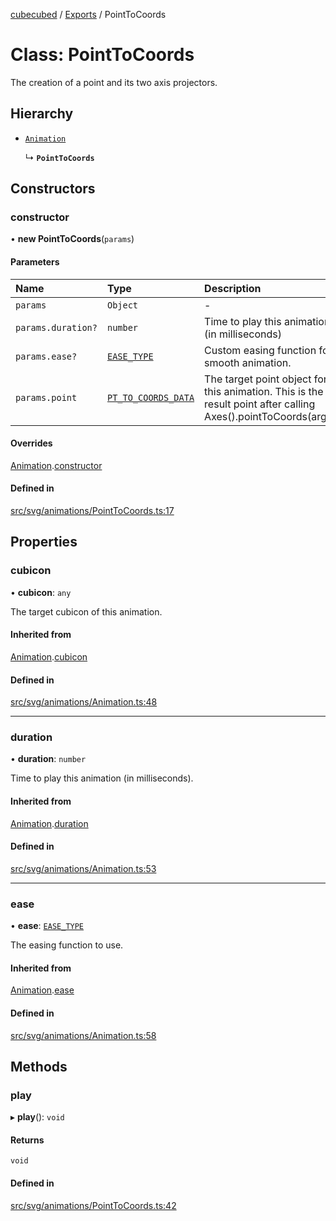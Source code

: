 [cubecubed](/reference/README.md) / [Exports](/reference/modules.md) / PointToCoords

# Class: PointToCoords

The creation of a point and its two axis projectors.

## Hierarchy

- [`Animation`](/reference/classes/Animation.md)

  ↳ **`PointToCoords`**

## Constructors

### constructor

• **new PointToCoords**(`params`)

#### Parameters

| Name | Type | Description |
| :------ | :------ | :------ |
| `params` | `Object` | - |
| `params.duration?` | `number` | Time to play this animation. (in milliseconds) |
| `params.ease?` | [`EASE_TYPE`](/reference/types/EASE_TYPE.md) | Custom easing function for smooth animation. |
| `params.point` | [`PT_TO_COORDS_DATA`](/reference/types/PT_TO_COORDS_DATA.md) | The target point object for this animation.  This is the result point after calling Axes().pointToCoords(args). |

#### Overrides

[Animation](/reference/classes/Animation.md).[constructor](/reference/classes/Animation.md#constructor)

#### Defined in

[src/svg/animations/PointToCoords.ts:17](https://github.com/imaphatduc/cubecubed/blob/e48fd86/src/svg/animations/PointToCoords.ts#L17)

## Properties

### cubicon

• **cubicon**: `any`

The target cubicon of this animation.

#### Inherited from

[Animation](/reference/classes/Animation.md).[cubicon](/reference/classes/Animation.md#cubicon)

#### Defined in

[src/svg/animations/Animation.ts:48](https://github.com/imaphatduc/cubecubed/blob/e48fd86/src/svg/animations/Animation.ts#L48)

___

### duration

• **duration**: `number`

Time to play this animation (in milliseconds).

#### Inherited from

[Animation](/reference/classes/Animation.md).[duration](/reference/classes/Animation.md#duration)

#### Defined in

[src/svg/animations/Animation.ts:53](https://github.com/imaphatduc/cubecubed/blob/e48fd86/src/svg/animations/Animation.ts#L53)

___

### ease

• **ease**: [`EASE_TYPE`](/reference/types/EASE_TYPE.md)

The easing function to use.

#### Inherited from

[Animation](/reference/classes/Animation.md).[ease](/reference/classes/Animation.md#ease)

#### Defined in

[src/svg/animations/Animation.ts:58](https://github.com/imaphatduc/cubecubed/blob/e48fd86/src/svg/animations/Animation.ts#L58)

## Methods

### play

▸ **play**(): `void`

#### Returns

`void`

#### Defined in

[src/svg/animations/PointToCoords.ts:42](https://github.com/imaphatduc/cubecubed/blob/e48fd86/src/svg/animations/PointToCoords.ts#L42)
